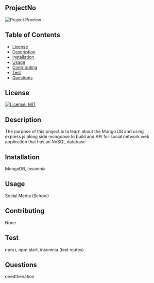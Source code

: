 ## ProjectNo

![Project Preview]()

## Table of Contents

- [License](#license)
- [Description](#description)
- [Installation](#installation)
- [Usage](#usage)
- [Contributing](#contributing)
- [Test](#test)
- [Questions](#questions)

## License

[![License: MIT](https://img.shields.io/badge/License-MIT-yellow.svg)](https://opensource.org/licenses/MIT)

## Description

The purpose of this project is to learn about the Mongo DB and using express.js along side mongoose to build and API for social network web application that has an NoSQL database

## Installation

MongoDB, Insomnia

## Usage

Social Media (School)

## Contributing

None

## Test

npm i, npm start, insomnia (test routes)

## Questions

one4thenation
